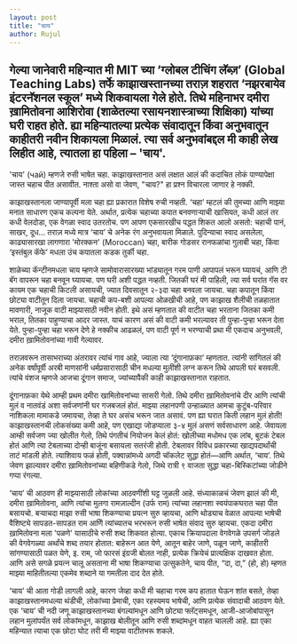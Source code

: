 ```yaml
---
layout: post
title: "चाय"
author: Rujul
---
```

गेल्या जानेवारी महिन्यात मी MIT च्या ‘ग्लोबल टीचिंग लॅब्ज़’ (Global Teaching Labs) तर्फे काझाखस्तानच्या तराज़ शहरात ‘नझरबायेव इंटरनॅशनल स्कूल’ मध्ये शिकवायला गेले होते. तिथे महिनाभर दमीरा ख़ामितोवना आशिरोवा (शाळेतल्या रसायनशास्त्राच्या शिक्षिका) यांच्या घरी राहत होते. ह्या महिन्यातल्या प्रत्येक संवादातून किंवा अनुभवातून काहीतरी नवीन शिकायला मिळालं. त्या सर्व अनुभवांबद्दल मी काही लेख लिहीत आहे, त्यातला हा पहिला  – 'चाय'.
-------------------------
'चाय' (чай) म्हणजे रुसी भाषेत चहा. काझाखस्तानात असं लक्षात आलं की कदाचित लोकं पाण्यापेक्षा जास्त चहाच पीत असावीत. नाश्ता असो वा जेवण, "चाय?" हा प्रश्न विचारला जाणार हे नक्की.

काझाखस्तानला जाण्यापूर्वी मला चहा ह्या प्रकारात विशेष रुची नव्हती. ‘चहा’ म्हटलं की तुमच्या आणि माझ्या मनात साधारण एकच कल्पना येते. अर्थात, प्रत्येक चहाच्या कपात बनवणाऱ्याची खासियत, कधी आलं तर कधी वेलदोडा, एक वेगळा स्वाद उतरतोच. पण आपण एकसारखीच पद्धत शिकत आलो असतो: चहाची पानं, साखर, दूध... तराज़ मध्ये मात्र ‘चाय’ चे अनेक रंग अनुभवायला मिळाले. पुदिन्याचा स्वाद असलेला, काढ्यासारखा लागणारा 'मोरक्कन' (Moroccan) चहा, बारीक गोडसर रानफळांचा गुलाबी चहा, किंवा ‘इस्तंबुल कॅफे’ मधला उंच कपातला कडक तुर्की चहा.

शाळेच्या कॅन्टीनमधला चाय म्हणजे सामोवारासारख्या भांड्यातून गरम पाणी आपापलं भरून घ्यायचं, आणि टी बॅग वापरून चहा बनवून घ्यायचा. पण घरी अशी पद्धत नव्हती. जितकी घरं मी पाहिली, त्या सर्व घरांत गॅस वर कायम एक चहाची किटली असायची, ज्यात दिवसातून २-३दा चहा बनवला जायचा. चहा कपातून किंवा छोट्या वाटीतून दिला जायचा. चहाची कप-बशी आपल्या ओळखीची आहे, पण काझाख शैलीची तळहातात मावणारी, नाजूक वाटी माझ्यासाठी नवीन होती. इथे असं म्हणतात की वाटीत चहा भरताना जितका कमी भराल, तितका पाहुण्याचा आदर जास्त. याचं कारण असं की वाटी कमी भरल्यावर ती पुन्हा-पुन्हा भरून देता येते. पुन्हा-पुन्हा चहा भरून देणे हे नक्कीच आढळलं, पण वाटी पूर्ण न भरण्याची प्रथा मी एकदाच अनुभवली, दमीरा ख़ामितोवनांच्या गावी गेल्यावर.

तराज़वरून तासाभराच्या अंतरावर त्यांचं गाव आहे, ज्याला त्या ‘दूंगानाफ़का’ म्हणतात. त्यांनी सांगितलं की अनेक वर्षांपूर्वी अरबी माणसांनी धर्मप्रसारासाठी चीन मधल्या मुलींशी लग्न करून तिथे आपली घरं बसवली. त्यांचे वंशज म्हणजे आजचा दूंगान समाज, ज्यांच्यापैकी काही काझाखस्तानात राहतात.

दूंगानाफ़का येथे आम्ही प्रथम दमीरा खामितोवनांच्या सासरी गेलो. तिथे दमीरा ख़ामितोवनांचे दीर आणि त्यांची मुलं व नातवंडं अशा सर्वजणांनी घर गजबजलं होतं. माझ्या लहानपणी उन्हाळ्यात आमचा कुटुंब-परिवार नाशिकला मामाकडे जमायचा, तेव्हा ते घर असंच भरून जात असावं. पण ह्या घरात किती लहान मुलं होती! काझाखस्तानची लोकसंख्या कमी आहे, पण एखाद्या जोडप्याला ३-४ मुलं असणं सर्वसाधारण आहे. जेवायला आम्ही सर्वजण ज्या खोलीत गेलो, तिथे पंगतीचं नियोजन केलं होतं: खोलीच्या मधोमध एक लांब, बुटकं टेबल होतं आणि त्या टेबलाच्या दोन्ही बाजूंना बसायला सतरंजी होती. टेबलावर विविध प्रकारच्या खाद्यपदार्थांची ताटं मांडली होते. त्याशिवाय फळं होती, पक्वान्नांमध्ये अगदी चॉकलेट सुद्धा होतं—आणि अर्थात, ‘चाय’. तिथे जेवण झाल्यावर दमीरा ख़ामितोवनांच्या बहिणीकडे गेलो, जिथे रात्री ९ वाजता सुद्धा चहा-बिस्किटांच्या जोडीने गप्पा रंगल्या.

‘चाय’ ची आठवण ही माझ्यासाठी लोकांच्या आठवणींशी घट्ट जुळली आहे. संध्याकाळचं जेवण झालं की मी, दमीरा ख़ामितोवना, आणि त्यांचा मुलगा रामज़ाल्दीन (उर्फ राम) त्यांच्या लहानशा स्वयंपाकघरात चहा पीत बसायचो. बऱ्याचदा माझा रुसी भाषा शिकण्याचा प्रयत्न सुरु व्हायचा, आणि थोड्याच वेळात आपल्या भाषेची वैशिष्ट्ये सापडत-सापडत राम आणिॆ त्यांच्यातच भरभरून रुसी भाषेत संवाद सुरु व्हायचा. एकदा दमीरा ख़ामितोवना मला 'पळणे' यासाठीचे रुसी शब्द शिकवत होत्या. एकाच क्रियापदाला वेगवेगळे उपसर्ग जोडले की वेगवेगळ्या अर्थांचे शब्द तयार होतात: बाहेरून आत येणे, आतून बाहेर जाणे, पळून जाणे, काहीतरी सांगण्यासाठी पळत येणे, इ. राम, जो फारसं इंग्रजी बोलत नाही, प्रत्येक क्रियेचं प्रात्यक्षिक दाखवत होता. आणि असे सगळे प्रयत्न चालू असताना मी भाषा शिकण्याचा उत्सुकतेने, चाय पीत, “दा, दा,” (हो, हो) म्हणत माझ्या माहितीतल्या एकमेव शब्दाने या गमतीला दाद देत होते.

‘चाय’ ची आता गोडी लागली आहे, कारण जेव्हा कधी मी चहाचा गरम कप हातात घेऊन शांत बसते, तेव्हा काझाखस्तानमधल्या थंडीची, लोकांच्या प्रेमाची, एका रहस्यमय भाषेची, आणि प्रत्येक संवादाची आठवण येते. एक ‘चाय’ ची नदी जणू काझाखस्तानच्या बंगल्यांमधून आणि छोट्या फ्लॅट्समधून, आजी-आजोबांपासून लहान मुलांपर्यंत सर्व लोकांमधून, काझाख बोलीतून आणि रुसी शब्दांमधून वाहत चालली आहे. ह्या एका महिन्यात त्याचा एक छोटा घोट तरी मी माझ्या वाटीतभरू शकले.

